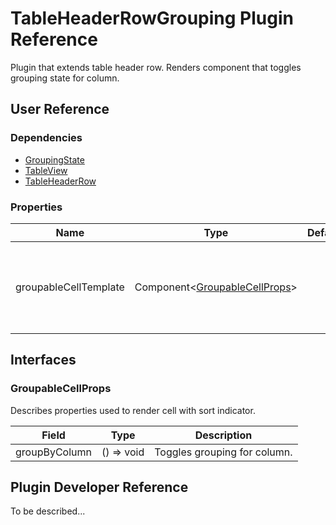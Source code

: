 # TableHeaderRowGrouping Plugin Reference

Plugin that extends table header row. Renders component that toggles grouping state for column.

## User Reference

### Dependencies

- [GroupingState](grouping-state.md)
- [TableView](table-view.md)
- [TableHeaderRow](table-header-row.md)

### Properties

Name | Type | Default | Description
-----|------|---------|------------
groupableCellTemplate | Component&lt;[GroupableCellProps](#groupable-cell-props)&gt; | | Component that renders cell with ability to group data by column

## Interfaces

### <a name="groupable-cell-props"></a>GroupableCellProps

Describes properties used to render cell with sort indicator.

Field | Type | Description
------|------|------------
groupByColumn | () => void | Toggles grouping for column.

## Plugin Developer Reference

To be described...
